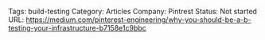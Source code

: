 

Tags: build-testing
Category: Articles
Company: Pintrest
Status: Not started
URL: https://medium.com/pinterest-engineering/why-you-should-be-a-b-testing-your-infrastructure-b7158e1c9bbc